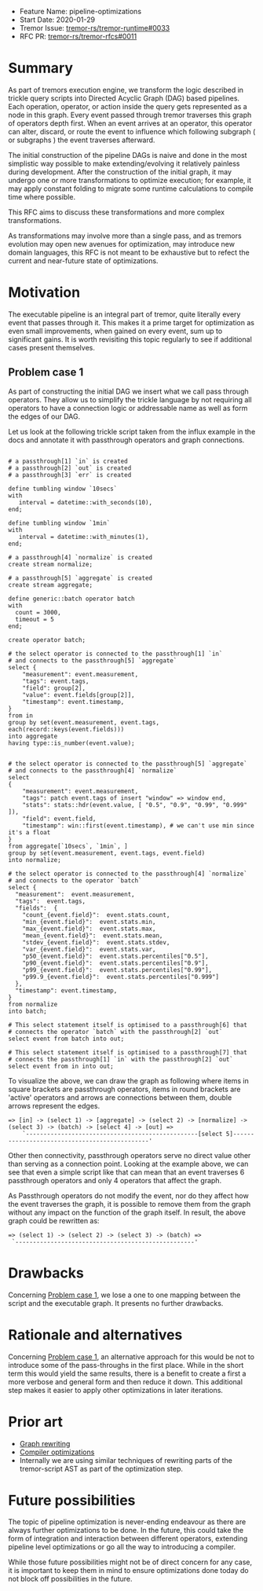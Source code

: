 - Feature Name: pipeline-optimizations
- Start Date: 2020-01-29
- Tremor Issue: [tremor-rs/tremor-runtime#0033](https://github.com/tremor-rs/tremor-runtime/issues/0033)
- RFC PR: [tremor-rs/tremor-rfcs#0011](https://github.com/tremor-rs/tremor-rfcs/pull/0011)

# Summary
[summary]: #summary

As part of tremors execution engine, we transform the logic described in trickle query scripts into Directed Acyclic Graph (DAG) based pipelines. Each operation, operator, or action inside the query gets represented as a node in this graph. Every event passed through tremor traverses this graph of operators depth first. When an event arrives at an operator, this operator can alter, discard, or route the event to influence which following subgraph ( or subgraphs ) the event traverses afterward.

The initial construction of the pipeline DAGs is naive and done in the most simplistic way possible to make extending/evolving it relatively painless during development. After the construction of the initial graph, it may undergo one or more transformations to optimize execution; for example, it may apply constant folding to migrate some runtime calculations to compile time where possible.

This RFC aims to discuss these transformations and more complex transformations.

As transformations may involve more than a single pass, and as tremors evolution may open new avenues for optimization, may introduce new domain languages, this RFC is not meant to be exhaustive but to refect the current and near-future state of optimizations.

# Motivation
[motivation]: #motivation

The executable pipeline is an integral part of tremor, quite literally every event that passes through it. This makes it a prime target for optimization as even small improvements, when gained on every event, sum up to significant gains. It is worth revisiting this topic regularly to see if additional cases present themselves.

## Problem case 1
[case-1]: #case-1

As part of constructing the initial DAG we insert what we call pass through operators. They allow us to simplify the trickle language by not requiring all operators to have a connection logic or addressable name as well as form the edges of our DAG.

Let us look at the following trickle script taken from the influx example in the docs and annotate it with passthrough operators and graph connections.

```trickle

# a passthrough[1] `in` is created
# a passthrough[2] `out` is created
# a passthrough[3] `err` is created

define tumbling window `10secs`
with
   interval = datetime::with_seconds(10),
end;

define tumbling window `1min`
with
   interval = datetime::with_minutes(1),
end;

# a passthrough[4] `normalize` is created
create stream normalize;

# a passthrough[5] `aggregate` is created
create stream aggregate;

define generic::batch operator batch
with
  count = 3000,
  timeout = 5
end;

create operator batch;

# the select operator is connected to the passthrough[1] `in`
# and connects to the passthrough[5] `aggregate`
select {
    "measurement": event.measurement,
    "tags": event.tags,
    "field": group[2],
    "value": event.fields[group[2]],
    "timestamp": event.timestamp,
}
from in
group by set(event.measurement, event.tags, each(record::keys(event.fields)))
into aggregate
having type::is_number(event.value); 


# the select operator is connected to the passthrough[5] `aggregate`
# and connects to the passthrough[4] `normalize`
select 
{
    "measurement": event.measurement,
    "tags": patch event.tags of insert "window" => window end,
    "stats": stats::hdr(event.value, [ "0.5", "0.9", "0.99", "0.999" ]),
    "field": event.field,
    "timestamp": win::first(event.timestamp), # we can't use min since it's a float
}
from aggregate[`10secs`, `1min`, ]
group by set(event.measurement, event.tags, event.field)
into normalize;

# the select operator is connected to the passthrough[4] `normalize`
# and connects to the operator `batch`
select {
  "measurement":  event.measurement,
  "tags":  event.tags,
  "fields":  {
    "count_{event.field}":  event.stats.count,
    "min_{event.field}":  event.stats.min,
    "max_{event.field}":  event.stats.max,
    "mean_{event.field}":  event.stats.mean,
    "stdev_{event.field}":  event.stats.stdev,
    "var_{event.field}":  event.stats.var,
    "p50_{event.field}":  event.stats.percentiles["0.5"],
    "p90_{event.field}":  event.stats.percentiles["0.9"],
    "p99_{event.field}":  event.stats.percentiles["0.99"],
    "p99.9_{event.field}":  event.stats.percentiles["0.999"]
  },
  "timestamp": event.timestamp,
}
from normalize
into batch;

# This select statement itself is optimised to a passthrough[6] that
# connects the operator `batch` with the passthrough[2] `out`
select event from batch into out;

# This select statement itself is optimised to a passthrough[7] that
# connects the passthrough[1] `in` with the passthrough[2] `out`
select event from in into out;
```

To visualize the above, we can draw the graph as following where items in square brackets are passthrough operators, items in round brackets are 'active' operators and arrows are connections between them, double arrows represent the edges.

```text
=> [in] -> (select 1) -> [aggregate] -> (select 2) -> [normalize] -> (select 3) -> (batch) -> [select 4] -> [out] =>
    `-------------------------------------------------[select 5]----------------------------------------------'
```

Other then connectivity, passthrough operators serve no direct value other than serving as a connection point. Looking at the example above, we can see that even a simple script like that can mean that an event traverses 6 passthrough operators and only 4 operators that affect the graph.

As Passthrough operators do not modify the event, nor do they affect how the event traverses the graph, it is possible to remove them from the graph without any impact on the function of the graph itself. In result, the above graph could be rewritten as:

```text
=> (select 1) -> (select 2) -> (select 3) -> (batch) =>
 `---------------------------------------------------'
```

# Drawbacks
[drawbacks]: #drawbacks

Concerning [Problem case 1](#case-1), we lose a one to one mapping between the script and the executable graph. It presents no further drawbacks.

# Rationale and alternatives
[rationale-and-alternatives]: #rationale-and-alternatives

Concerning [Problem case 1](#case-1), an alternative approach for this would be not to introduce some of the pass-throughs in the first place. While in the short term this would yield the same results, there is a benefit to create a first a more verbose and general form and then reduce it down. This additional step makes it easier to apply other optimizations in later iterations.

# Prior art
[prior-art]: #prior-art

- [Graph rewriting](https://en.wikipedia.org/wiki/Graph_rewriting)
- [Compiler optimizations](https://en.wikipedia.org/wiki/Optimizing_compiler)
- Internally we are using similar techniques of rewriting parts of the tremor-script AST as part of the optimization step.

# Future possibilities
[future-possibilities]: #future-possibilities

The topic of pipeline optimization is never-ending endeavour as there are always further optimizations to be done. In the future, this could take the form of integration and interaction between different operators, extending pipeline level optimizations or go all the way to introducing a compiler.

While those future possibilities might not be of direct concern for any case, it is important to keep them in mind to ensure optimizations done today do not block off possibilities in the future.
